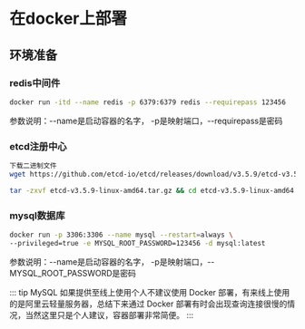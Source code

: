 # 在docker上部署

## 环境准备
### redis中间件



```bash
docker run -itd --name redis -p 6379:6379 redis --requirepass 123456
```

参数说明：--name是启动容器的名字， -p是映射端口，--requirepass是密码

### etcd注册中心

```bash
下载二进制文件
wget https://github.com/etcd-io/etcd/releases/download/v3.5.9/etcd-v3.5.9-linux-amd64.tar.gz

tar -zxvf etcd-v3.5.9-linux-amd64.tar.gz && cd etcd-v3.5.9-linux-amd64 && nohup ./etcd &
```



### mysql数据库

```bash
docker run -p 3306:3306 --name mysql --restart=always \
--privileged=true -e MYSQL_ROOT_PASSWORD=123456 -d mysql:latest
```

参数说明：--name是启动容器的名字， -p是映射端口，--MYSQL_ROOT_PASSWORD是密码

::: tip
MySQL 如果提供至线上使用个人不建议使用 Docker 部署，有来线上使用的是阿里云轻量服务器，总结下来通过 Docker 部署有时会出现查询连接很慢的情况，当然这里只是个人建议，容器部署非常简便。
:::
